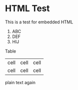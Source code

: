 
# HTML Test

This is a test for embedded HTML

<ol>
<li>ABC</li>
<li>DEF</li>
<li>HIJ</li>
</ol>

<p>Table</p>

<table>
	<tbody>
		<tr>
			<td>cell</td>
			<td>cell</td>
			<td>cell</td>
		</tr>
		<tr>
			<td>cell</td>
			<td>cell</td>
			<td>cell</td>
		</tr>
	</tbody>
</table>

plain text again
